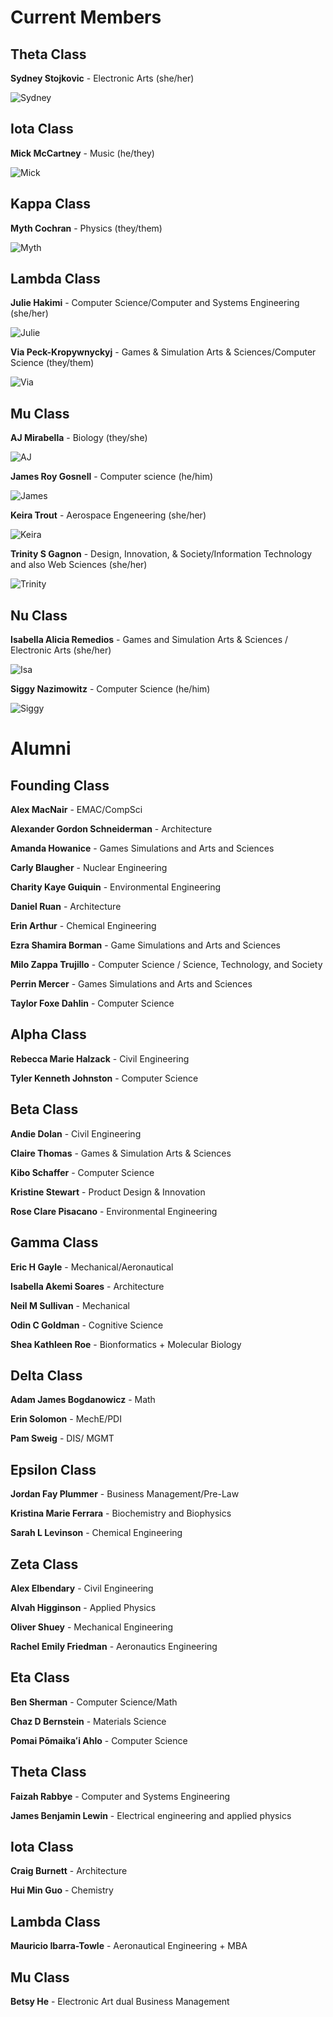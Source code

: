 # Current Members

## Theta Class

**Sydney Stojkovic** - Electronic Arts (she/her)

![Sydney](photos/sydney.jpg)

## Iota Class

**Mick McCartney** - Music (he/they)

![Mick](photos/mick.jpg)

## Kappa Class

**Myth Cochran** - Physics (they/them)

![Myth](photos/myth.jpg)

## Lambda Class

**Julie Hakimi** - Computer Science/Computer and Systems Engineering (she/her)

![Julie](photos/julie.jpg)

**Via Peck-Kropywnyckyj** - Games & Simulation Arts & Sciences/Computer Science (they/them)

![Via](photos/via.jpg)

## Mu Class

**AJ Mirabella** - Biology (they/she)

![AJ](photos/aj.jpg)

**James Roy Gosnell** - Computer science (he/him)

![James](photos/james.jpg)

**Keira Trout** - Aerospace Engeneering (she/her)

![Keira](photos/keira.jpg)

**Trinity S Gagnon** - Design, Innovation, & Society/Information Technology and also Web Sciences (she/her)

![Trinity](photos/trinity.jpg)

## Nu Class

**Isabella Alicia Remedios** - Games and Simulation Arts & Sciences / Electronic Arts (she/her)

![Isa](photos/isa.jpg)

**Siggy Nazimowitz** - Computer Science (he/him)

![Siggy](photos/siggy.jpg)

# Alumni

## Founding Class

**Alex MacNair** - EMAC/CompSci 

**Alexander Gordon Schneiderman** - Architecture 

**Amanda Howanice** - Games Simulations and Arts and Sciences 

**Carly Blaugher** - Nuclear Engineering 

**Charity Kaye Guiquin** - Environmental Engineering 

**Daniel Ruan** - Architecture 

**Erin Arthur** - Chemical Engineering 

**Ezra Shamira Borman** - Game Simulations and Arts and Sciences 

**Milo Zappa Trujillo** - Computer Science / Science, Technology, and Society 

**Perrin Mercer** - Games Simulations and Arts and Sciences 

**Taylor Foxe Dahlin** - Computer Science 

## Alpha Class

**Rebecca Marie Halzack** - Civil Engineering 

**Tyler Kenneth Johnston** - Computer Science 

## Beta Class

**Andie Dolan** - Civil Engineering 

**Claire Thomas** - Games & Simulation Arts & Sciences 

**Kibo Schaffer** - Computer Science 

**Kristine Stewart** - Product Design & Innovation 

**Rose Clare Pisacano** - Environmental Engineering 

## Gamma Class

**Eric H Gayle** - Mechanical/Aeronautical 

**Isabella Akemi Soares** - Architecture 

**Neil M Sullivan** - Mechanical  

**Odin C Goldman** - Cognitive Science 

**Shea Kathleen Roe** - Bionformatics + Molecular Biology 

## Delta Class

**Adam James Bogdanowicz** - Math 

**Erin Solomon** - MechE/PDI 

**Pam Sweig** - DIS/ MGMT 

## Epsilon Class

**Jordan Fay Plummer** - Business Management/Pre-Law 

**Kristina Marie Ferrara** - Biochemistry and Biophysics 

**Sarah L Levinson** - Chemical Engineering 

## Zeta Class

**Alex Elbendary** - Civil Engineering

**Alvah Higginson** - Applied Physics 

**Oliver Shuey** - Mechanical Engineering 

**Rachel Emily Friedman** - Aeronautics Engineering 

## Eta Class

**Ben Sherman** - Computer Science/Math 

**Chaz D Bernstein** - Materials Science 

**Pomai Pōmaikaʻi Ahlo** - Computer Science 

## Theta Class

**Faizah Rabbye** - Computer and Systems Engineering 

**James Benjamin Lewin** - Electrical engineering and applied physics 

## Iota Class

**Craig Burnett** - Architecture

**Hui Min Guo** - Chemistry  

## Lambda Class

**Mauricio Ibarra-Towle** - Aeronautical Engineering + MBA 

## Mu Class

**Betsy He** - Electronic Art dual Business Management 
